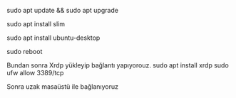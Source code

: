 sudo apt update && sudo apt upgrade

sudo apt install slim

sudo apt install ubuntu-desktop

sudo reboot

Bundan sonra Xrdp yükleyip bağlantı yapıyorouz. 
sudo apt install xrdp
sudo ufw allow 3389/tcp

Sonra uzak masaüstü ile bağlanıyoruz 
